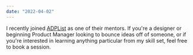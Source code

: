 ```yaml
---
date: "2022-04-02"
---
```

I recently joined [ADPList](https://adplist.org/mentors/zinzy-nev-geene) as one of their mentors. If you're a designer or beginning Product Manager looking to bounce ideas off of someone, or if you're interested in learning anything particular from my skill set, feel free to book a session.